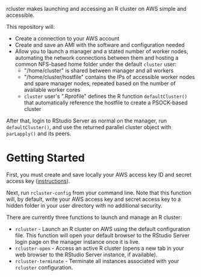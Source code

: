rcluster makes launching and accessing an R cluster on AWS simple and
accessible.

This repository will:

* Create a connection to your AWS account
* Create and save an AMI with the software and configuration needed
* Allow you to launch a manager and a stated number of worker nodes, automating
  the network connections between them and hosting a common NFS-based home
  folder under the default `cluster` user:
    * "/home/cluster" is shared between manager and all workers
    * "/home/cluster/hostfile" contains the IPs of accessible worker nodes and
      spare manager nodes, repeated based on the number of available worker cores
    * `cluster` user's ".Rprofile" defines the R function `defaultCluster()`
      that automatically reference the hostfile to create a PSOCK-based cluster

After that, login to RStudio Server as normal on the manager, run
`defaultCluster()`, and use the returned parallel cluster object with
`parLapply()` and its peers.


# Getting Started

First, you must create and save locally your AWS access key ID and secret access
key ([instructions](http://docs.aws.amazon.com/AWSSimpleQueueService/latest/SQSGettingStartedGuide/AWSCredentials.html)).

Next, run `rcluster-config` from your command line. Note that this function
will, by default, write your AWS access key and secret access key to a hidden
folder in your user directory with no additional security.

There are currently three functions to launch and manage an R cluster:

* `rcluster` - Launch an R cluster on AWS using the default configuration file.
    This function will open your default browser to the RStudio Server login
    page on the manager instance once it is live.
* `rcluster-open` - Access an active R cluster (opens a new tab in your web
    browser to the RStudio Server instance, if available).
* `rcluster-terminate` - Terminate all instances associated with your `rcluster`
    configuration.
